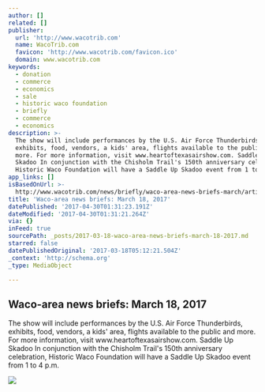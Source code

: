 ```yaml
---
author: []
related: []
publisher:
  url: 'http://www.wacotrib.com'
  name: WacoTrib.com
  favicon: 'http://www.wacotrib.com/favicon.ico'
  domain: www.wacotrib.com
keywords:
  - donation
  - commerce
  - economics
  - sale
  - historic waco foundation
  - briefly
  - commerce
  - economics
description: >-
  The show will include performances by the U.S. Air Force Thunderbirds,
  exhibits, food, vendors, a kids' area, flights available to the public and
  more. For more information, visit www.heartoftexasairshow.com. Saddle Up
  Skadoo In conjunction with the Chisholm Trail's 150th anniversary celebration,
  Historic Waco Foundation will have a Saddle Up Skadoo event from 1 to 4 p.m.
app_links: []
isBasedOnUrl: >-
  http://www.wacotrib.com/news/briefly/waco-area-news-briefs-march/article_75bcd7df-9fe6-5ca0-b337-a9eb5c56bce2.html
title: 'Waco-area news briefs: March 18, 2017'
datePublished: '2017-04-30T01:31:23.191Z'
dateModified: '2017-04-30T01:31:21.264Z'
via: {}
inFeed: true
sourcePath: _posts/2017-03-18-waco-area-news-briefs-march-18-2017.md
starred: false
datePublishedOriginal: '2017-03-18T05:12:21.504Z'
_context: 'http://schema.org'
_type: MediaObject

---
```

<article style=""><h1>Waco-area news briefs: March 18, 2017</h1><p>The show will include performances by the U.S. Air Force Thunderbirds, exhibits, food, vendors, a kids' area, flights available to the public and more. For more information, visit www.heartoftexasairshow.com. Saddle Up Skadoo In conjunction with the Chisholm Trail's 150th anniversary celebration, Historic Waco Foundation will have a Saddle Up Skadoo event from 1 to 4 p.m.</p><img src="http://wacotrib.com/content/tncms/live/global/resources/images/_site/og-fj-1.jpg" /></article>